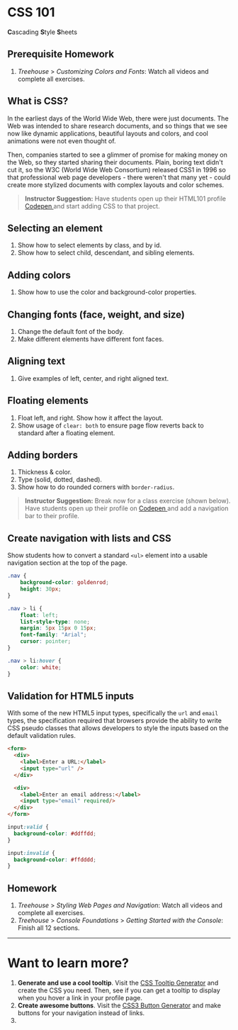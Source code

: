 # CSS 101

**C**ascading **S**tyle **S**heets

## Prerequisite Homework

1. *Treehouse* > *Customizing Colors and Fonts*: Watch all videos and complete all exercises.

## What is CSS?

In the earliest days of the World Wide Web, there were just documents. The Web was intended to share research documents, and so things that we see now like dynamic applications, beautiful layouts and colors, and cool animations were not even thought of.

Then, companies started to see a glimmer of promise for making money on the Web, so they started sharing their documents. Plain, boring text didn't cut it, so the W3C (World Wide Web Consortium) released CSS1 in 1996 so that professional web page developers - there weren't that many yet - could create more stylized documents with complex layouts and color schemes.

> **Instructor Suggestion:** 
> Have students open up their HTML101 profile [Codepen ](http://codepen.io/) and start adding CSS to that project.

## Selecting an element

1. Show how to select elements by class, and by id.
1. Show how to select child, descendant, and sibling elements.

## Adding colors

1. Show how to use the color and background-color properties.

## Changing fonts (face, weight, and size)

1. Change the default font of the body.
2. Make different elements have different font faces.

## Aligning text

1. Give examples of left, center, and right aligned text.

## Floating elements

1. Float left, and right. Show how it affect the layout.
1. Show usage of `clear: both` to ensure page flow reverts back to standard after a floating element.

## Adding borders

1. Thickness & color.
1. Type (solid, dotted, dashed).
1. Show how to do rounded corners with `border-radius`.

> **Instructor Suggestion:** 
> Break now for a class exercise (shown below). Have students open up their  profile on [Codepen ](http://codepen.io/) and add a navigation bar to their profile.

## Create navigation with lists and CSS

Show students how to convert a standard `<ul>` element into a usable navigation section at the top of the page.

```css
.nav {
    background-color: goldenrod;
    height: 30px;
}

.nav > li {
    float: left;
    list-style-type: none;
    margin: 5px 15px 0 15px;
    font-family: "Arial";
    cursor: pointer;
}

.nav > li:hover {
    color: white;
}
```

## Validation for HTML5 inputs

With some of the new HTML5 input types, specifically the `url` and `email` types, the specification required that browsers provide the ability to write CSS pseudo classes that allows developers to style the inputs based on  the default validation rules.

```html
<form>
  <div>
    <label>Enter a URL:</label>
    <input type="url" />
  </div>

  <div>
    <label>Enter an email address:</label>
    <input type="email" required/>
  </div>
</form>
```

```css
input:valid {
  background-color: #ddffdd;
}

input:invalid {
  background-color: #ffdddd;
}
```

## Homework

1. *Treehouse* > *Styling Web Pages and Navigation*: Watch all videos and complete all exercises.
1. *Treehouse* > *Console Foundations* > *Getting Started with the Console*: Finish all 12 sections.

---

# Want to learn more?

1. **Generate and use a cool tooltip**. Visit the [CSS Tooltip Generator](http://www.cssportal.com/css-tooltip-generator/) and create the CSS you need. Then, see if you can get a tooltip to display when you hover a link in your profile page.
2. **Create awesome buttons**. Visit the [CSS3 Button Generator](http://css3button.net/) and make buttons for your navigation instead of links.
3. 

